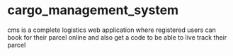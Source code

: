 # cargo_management_system
cms is a complete logistics web application
where registered users can book for their parcel
online and also get a code to be able
to live track their parcel
